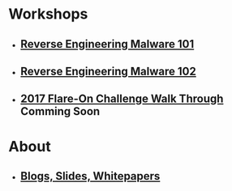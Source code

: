 # Workshops #
- ## [Reverse Engineering Malware 101](https://securedorg.github.io/RE101/) ##
- ## [Reverse Engineering Malware 102](https://securedorg.github.io/RE102/) ##
- ## [2017 Flare-On Challenge Walk Through](#) **Comming Soon** ##
# About
- ## [Blogs, Slides, Whitepapers](https://securedorg.github.io/content/) ##
